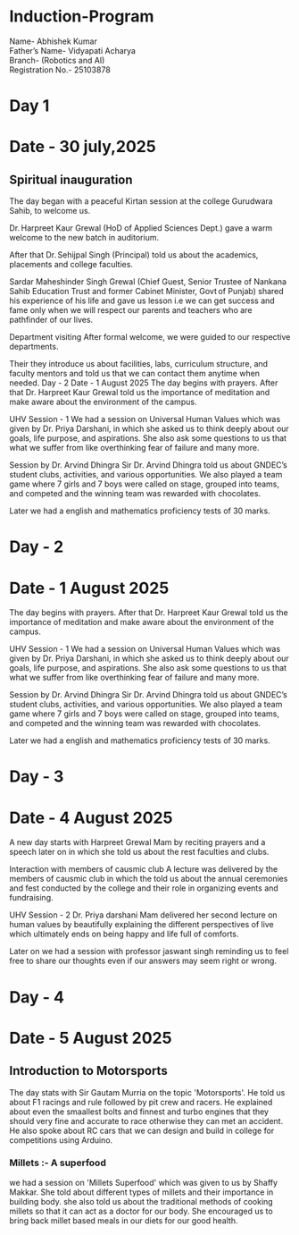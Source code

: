 # Induction-Program
 
Name- Abhishek Kumar 
<br>
Father’s Name- Vidyapati Acharya
<br> 
Branch- (Robotics and AI)
<br>
Registration No.- 25103878

# Day 1
# Date - 30 july,2025
## Spiritual inauguration

The day began with a peaceful Kirtan session at the college Gurudwara Sahib, to welcome us.

Dr. Harpreet Kaur Grewal (HoD of Applied Sciences Dept.) gave a warm welcome to the new batch in auditorium.

After that Dr. Sehijpal Singh (Principal) told us about the academics, placements and college faculties.

Sardar Maheshinder Singh Grewal (Chief Guest, Senior Trustee of Nankana Sahib Education Trust and former Cabinet Minister, Govt of Punjab) shared his experience of his life and gave us lesson i.e we can get success and fame only when we will respect our parents and teachers who are pathfinder of our lives.

Department visiting
After formal welcome, we were guided to our respective departments.

Their they introduce us about facilities, labs, curriculum structure, and faculty mentors and told us that we can contact them anytime when needed.
Day - 2
Date - 1 August 2025
The day begins with prayers. After that Dr. Harpreet Kaur Grewal told us the importance of meditation and make aware about the environment of the campus.

UHV Session - 1
We had a session on Universal Human Values which was given by Dr. Priya Darshani, in which she asked us to think deeply about our goals, life purpose, and aspirations. She also ask some questions to us that what we suffer from like overthinking fear of failure and many more.

Session by Dr. Arvind Dhingra Sir
Dr. Arvind Dhingra told us about GNDEC’s student clubs, activities, and various opportunities. We also played a team game where 7 girls and 7 boys were called on stage, grouped into teams, and competed and the winning team was rewarded with chocolates.

Later we had a english and mathematics proficiency tests of 30 marks.

# Day - 2
# Date - 1 August 2025

The day begins with prayers. After that Dr. Harpreet Kaur Grewal told us the importance of meditation and make aware about the environment of the campus.

UHV Session - 1
We had a session on Universal Human Values which was given by Dr. Priya Darshani, in which she asked us to think deeply about our goals, life purpose, and aspirations. She also ask some questions to us that what we suffer from like overthinking fear of failure and many more.

Session by Dr. Arvind Dhingra Sir
Dr. Arvind Dhingra told us about GNDEC’s student clubs, activities, and various opportunities. We also played a team game where 7 girls and 7 boys were called on stage, grouped into teams, and competed and the winning team was rewarded with chocolates.

Later we had a english and mathematics proficiency tests of 30 marks.

# Day - 3
# Date - 4 August 2025

A new day starts with Harpreet Grewal Mam by reciting prayers and a speech later on in which she told us about the rest faculties and clubs.

Interaction with members of causmic club
A lecture was delivered by the members of causmic club in which the told us about the annual ceremonies and fest conducted by the college and their role in organizing events and fundraising.

UHV Session - 2
Dr. Priya darshani Mam delivered her second lecture on human values by beautifully explaining the different perspectives of live which ultimately ends on being happy and life full of comforts.

Later on we had a session with professor jaswant singh reminding us to feel free to share our thoughts even if our answers may seem right or wrong.

# Day - 4
# Date - 5 August 2025
## Introduction to Motorsports

The day stats with Sir Gautam Murria on the topic 'Motorsports'. He told us about F1 racings and rule followed by pit crew and racers. He explained about even the smaallest bolts and finnest and turbo engines that they should very fine and accurate to race otherwise they can met an accident. He also spoke about RC cars that we can design and build in college for competitions using Arduino.

### Millets :- A superfood
we had a session on 'Millets Superfood' which was given to us by Shaffy Makkar. She told about different types of millets and their importance in building body. she also told us about the traditional methods of cooking millets so that it can act as a doctor for our body. She encouraged us to bring back millet based meals in our diets for our good health.